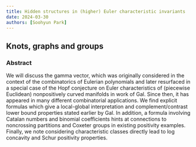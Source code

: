 ```yaml
---
title: Hidden structures in (higher) Euler characteristic invariants
date: 2024-03-30
authors: [Soohyun Park]
---
```


## Knots, graphs and groups

### Abstract

We will discuss the gamma vector, which was originally considered in the context of the combinatorics of Eulerian polynomials and later resurfaced in a special case of the Hopf conjecture on Euler characteristics of (piecewise Euclidean) nonpositively curved manifolds in work of Gal. Since then, it has appeared in many different combinatorial applications. We find explicit formulas which give a local-global interpretation and complement/contrast lower bound properties stated earlier by Gal. In addition, a formula involving Catalan numbers and binomial coefficients hints at connections to noncrossing partitions and Coxeter groups in existing positivity examples. Finally, we note considering characteristic classes directly lead to log concavity and Schur positivity properties.
  
 

 





